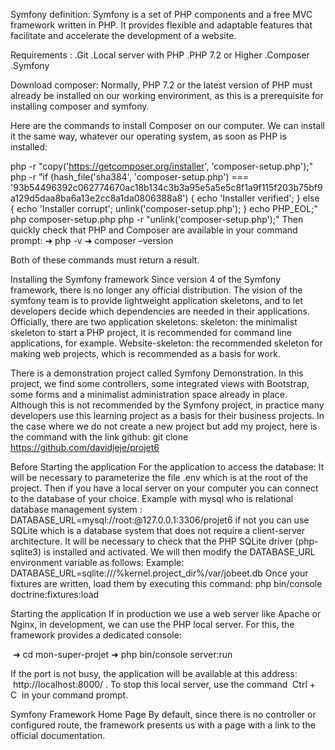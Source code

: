 Symfony definition:
Symfony is a set of PHP components and a free MVC framework written in PHP. It provides flexible and adaptable features that facilitate and accelerate the development of a website.

Requirements :
	.Git
	.Local server with PHP
	.PHP 7.2 or Higher
	.Composer
	.Symfony

Download composer:
Normally, PHP 7.2 or the latest version of PHP must already be installed on our working environment, as this is a prerequisite for installing composer and symfony.

Here are the commands to install Composer on our computer. We can install it the same way, whatever our operating system, as soon as PHP is installed:

php -r "copy('https://getcomposer.org/installer', 'composer-setup.php');"
php -r "if (hash_file('sha384', 'composer-setup.php') === '93b54496392c062774670ac18b134c3b3a95e5a5e5c8f1a9f115f203b75bf9a129d5daa8ba6a13e2cc8a1da0806388a8') { echo 'Installer verified'; } else { echo 'Installer corrupt'; unlink('composer-setup.php'); } echo PHP_EOL;"
php composer-setup.php
php -r "unlink('composer-setup.php');"
Then quickly check that PHP and Composer are available in your command prompt:
➜ php -v
➜ composer –version

Both of these commands must return a result. 

Installing the Symfony framework
Since version 4 of the Symfony framework, there is no longer any official distribution.
The vision of the symfony team is to provide lightweight application skeletons, and to let developers decide which dependencies are needed in their applications.
Officially, there are two application skeletons:
skeleton: the minimalist skeleton to start a PHP project, it is recommended for command line applications, for example.
Website-skeleton: the recommended skeleton for making web projects, which is recommended as a basis for work.

There is a demonstration project called Symfony Demonstration. In this project, we find some controllers, some integrated views with Bootstrap, some forms and a minimalist administration space already in place.
Although this is not recommended by the Symfony project, in practice many developers use this learning project as a basis for their business projects.
In the case where we do not create a new project but add my project, here is the command with the link github:
git clone  https://github.com/davidjeje/projet6

Before Starting the application 
For the application to access the database:
It will be necessary to parameterize the file .env which is at the root of the project. Then if you have a local server on your computer you can connect to the database of your choice. Example with mysql who is relational database management system :
DATABASE_URL=mysql://root:@127.0.0.1:3306/projet6
if not you can use SQLite which is a database system that does not require a client-server architecture. It will be necessary to check that the PHP SQLite driver (php-sqlite3) is installed and activated. We will then modify the DATABASE_URL environment variable as follows:
Example:
DATABASE_URL=sqlite:///%kernel.project_dir%/var/jobeet.db 
Once your fixtures are written, load them by executing this command:
 php bin/console doctrine:fixtures:load

Starting the application 
If in production we use a web server like Apache or Nginx, in development, we can use the PHP local server. For this, the framework provides a dedicated console:

 ➜ cd mon-super-projet
 ➜ php bin/console server:run

If the port is not busy, the application will be available at this address: 
 http://localhost:8000/ .
To stop this local server, use the command  Ctrl + C  in your command prompt.

Symfony Framework Home Page By default, since there is no controller or configured route, the framework presents us with a page with a link to the official documentation. 
